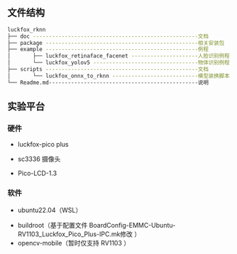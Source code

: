 ## 文件结构

```bash
luckfox_rknn
├── doc ----------------------------------------------------文档
├── package ------------------------------------------------相关安装包
├── example ------------------------------------------------例程
│       ├── luckfox_retinaface_facenet ---------------------人脸识别例程
│       └── luckfox_yolov5 ---------------------------------物体识别例程
├── scripts ------------------------------------------------文档
│       └── luckfox_onnx_to_rknn ---------------------------模型装换脚本
└── Readme.md-----------------------------------------------说明
```

## 实验平台

### 硬件

- luckfox-pico plus

- sc3336 摄像头

- Pico-LCD-1.3

### 软件

+ ubuntu22.04（WSL）
- buildroot（基于配置文件 BoardConfig-EMMC-Ubuntu-RV1103_Luckfox_Pico_Plus-IPC.mk修改 ）
- opencv-mobile（暂时仅支持 RV1103 ）
